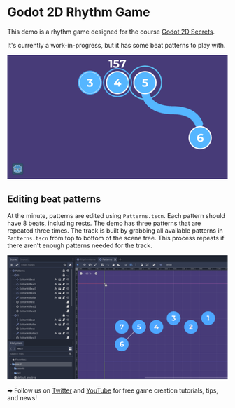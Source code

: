 # Godot 2D Rhythm Game

This demo is a rhythm game designed for the course [Godot 2D Secrets](https://www.kickstarter.com/projects/gdquest/godot-2d-secrets-level-up-your-game-creation-skills).

It's currently a work-in-progress, but it has some beat patterns to play with.

![In-game](img\screen-01.png)

## Editing beat patterns

At the minute, patterns are edited using `Patterns.tscn`. Each pattern should have 8 beats, including rests. The demo has three patterns that are repeated three times. The track is built by grabbing all available patterns in `Patterns.tscn` from top to bottom of the scene tree. This process repeats if there aren't enough patterns needed for the track.

![Pattern editor](img\screen-03.png)

➡ Follow us on [Twitter](https://twitter.com/NathanGDQuest) and [YouTube](https://www.youtube.com/c/gdquest/) for free game creation tutorials, tips, and news!
